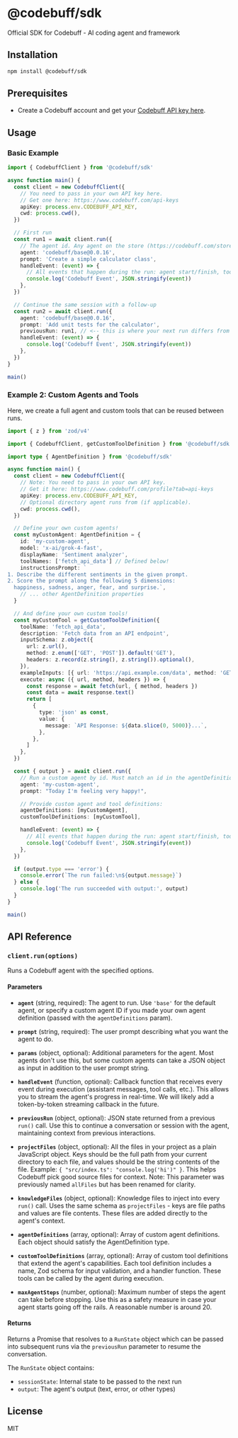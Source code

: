 # @codebuff/sdk

Official SDK for Codebuff - AI coding agent and framework

## Installation

```bash
npm install @codebuff/sdk
```

## Prerequisites

- Create a Codebuff account and get your [Codebuff API key here](https://www.codebuff.com/api-keys).

## Usage

### Basic Example

```typescript
import { CodebuffClient } from '@codebuff/sdk'

async function main() {
  const client = new CodebuffClient({
    // You need to pass in your own API key here.
    // Get one here: https://www.codebuff.com/api-keys
    apiKey: process.env.CODEBUFF_API_KEY,
    cwd: process.cwd(),
  })

  // First run
  const run1 = await client.run({
    // The agent id. Any agent on the store (https://codebuff.com/store)
    agent: 'codebuff/base@0.0.16',
    prompt: 'Create a simple calculator class',
    handleEvent: (event) => {
      // All events that happen during the run: agent start/finish, tool calls/results, text responses, errors.
      console.log('Codebuff Event', JSON.stringify(event))
    },
  })

  // Continue the same session with a follow-up
  const run2 = await client.run({
    agent: 'codebuff/base@0.0.16',
    prompt: 'Add unit tests for the calculator',
    previousRun: run1, // <-- this is where your next run differs from the previous run
    handleEvent: (event) => {
      console.log('Codebuff Event', JSON.stringify(event))
    },
  })
}

main()
```

### Example 2: Custom Agents and Tools

Here, we create a full agent and custom tools that can be reused between runs.

```typescript
import { z } from 'zod/v4'

import { CodebuffClient, getCustomToolDefinition } from '@codebuff/sdk'

import type { AgentDefinition } from '@codebuff/sdk'

async function main() {
  const client = new CodebuffClient({
    // Note: You need to pass in your own API key.
    // Get it here: https://www.codebuff.com/profile?tab=api-keys
    apiKey: process.env.CODEBUFF_API_KEY,
    // Optional directory agent runs from (if applicable).
    cwd: process.cwd(),
  })

  // Define your own custom agents!
  const myCustomAgent: AgentDefinition = {
    id: 'my-custom-agent',
    model: 'x-ai/grok-4-fast',
    displayName: 'Sentiment analyzer',
    toolNames: ['fetch_api_data'] // Defined below!
    instructionsPrompt: `
1. Describe the different sentiments in the given prompt.
2. Score the prompt along the following 5 dimensions:
  happiness, sadness, anger, fear, and surprise.`,
    // ... other AgentDefinition properties
  }

  // And define your own custom tools!
  const myCustomTool = getCustomToolDefinition({
    toolName: 'fetch_api_data',
    description: 'Fetch data from an API endpoint',
    inputSchema: z.object({
      url: z.url(),
      method: z.enum(['GET', 'POST']).default('GET'),
      headers: z.record(z.string(), z.string()).optional(),
    }),
    exampleInputs: [{ url: 'https://api.example.com/data', method: 'GET' }],
    execute: async ({ url, method, headers }) => {
      const response = await fetch(url, { method, headers })
      const data = await response.text()
      return [
        {
          type: 'json' as const,
          value: {
            message: `API Response: ${data.slice(0, 5000)}...`,
          },
        },
      ]
    },
  })

  const { output } = await client.run({
    // Run a custom agent by id. Must match an id in the agentDefinitions field below.
    agent: 'my-custom-agent',
    prompt: "Today I'm feeling very happy!",

    // Provide custom agent and tool definitions:
    agentDefinitions: [myCustomAgent],
    customToolDefinitions: [myCustomTool],

    handleEvent: (event) => {
      // All events that happen during the run: agent start/finish, tool calls/results, text responses, errors.
      console.log('Codebuff Event', JSON.stringify(event))
    },
  })

  if (output.type === 'error') {
    console.error(`The run failed:\n${output.message}`)
  } else {
    console.log('The run succeeded with output:', output)
  }
}

main()
```

## API Reference

### `client.run(options)`

Runs a Codebuff agent with the specified options.

#### Parameters

- **`agent`** (string, required): The agent to run. Use `'base'` for the default agent, or specify a custom agent ID if you made your own agent definition (passed with the `agentDefinitions` param).

- **`prompt`** (string, required): The user prompt describing what you want the agent to do.

- **`params`** (object, optional): Additional parameters for the agent. Most agents don't use this, but some custom agents can take a JSON object as input in addition to the user prompt string.

- **`handleEvent`** (function, optional): Callback function that receives every event during execution (assistant messages, tool calls, etc.). This allows you to stream the agent's progress in real-time. We will likely add a token-by-token streaming callback in the future.

- **`previousRun`** (object, optional): JSON state returned from a previous `run()` call. Use this to continue a conversation or session with the agent, maintaining context from previous interactions.

- **`projectFiles`** (object, optional): All the files in your project as a plain JavaScript object. Keys should be the full path from your current directory to each file, and values should be the string contents of the file. Example: `{ "src/index.ts": "console.log('hi')" }`. This helps Codebuff pick good source files for context. Note: This parameter was previously named `allFiles` but has been renamed for clarity.

- **`knowledgeFiles`** (object, optional): Knowledge files to inject into every `run()` call. Uses the same schema as `projectFiles` - keys are file paths and values are file contents. These files are added directly to the agent's context.

- **`agentDefinitions`** (array, optional): Array of custom agent definitions. Each object should satisfy the AgentDefinition type.

- **`customToolDefinitions`** (array, optional): Array of custom tool definitions that extend the agent's capabilities. Each tool definition includes a name, Zod schema for input validation, and a handler function. These tools can be called by the agent during execution.

- **`maxAgentSteps`** (number, optional): Maximum number of steps the agent can take before stopping. Use this as a safety measure in case your agent starts going off the rails. A reasonable number is around 20.

#### Returns

Returns a Promise that resolves to a `RunState` object which can be passed into subsequent runs via the `previousRun` parameter to resume the conversation.

The `RunState` object contains:
- `sessionState`: Internal state to be passed to the next run
- `output`: The agent's output (text, error, or other types)

## License

MIT

